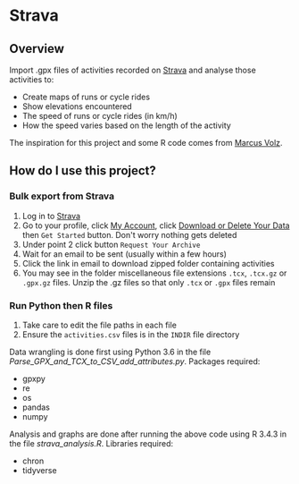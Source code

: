# Strava

## Overview

Import .gpx files of activities recorded on [Strava](https://www.strava.com/) and analyse those activities to:
- Create maps of runs or cycle rides
- Show elevations encountered
- The speed of runs or cycle rides (in km/h)
- How the speed varies based on the length of the activity

The inspiration for this project and some R code comes from [Marcus Volz](https://github.com/marcusvolz/strava).

## How do I use this project?

### Bulk export from Strava

1. Log in to [Strava](https://www.strava.com/)
2. Go to your profile, click [My Account](https://www.strava.com/account), click [Download or Delete Your Data](https://www.strava.com/athlete/delete_your_account) then `Get Started` button. Don't worry nothing gets deleted
3. Under point 2 click button `Request Your Archive`
4. Wait for an email to be sent (usually within a few hours)
5. Click the link in email to download zipped folder containing activities
6. You may see in the folder miscellaneous file extensions `.tcx`, `.tcx.gz` or `.gpx.gz` files. Unzip the .gz files so that only `.tcx` or `.gpx` files remain

### Run Python then R files

1. Take care to edit the file paths in each file
2. Ensure the `activities.csv` files is in the `INDIR` file directory

Data wrangling is done first using Python 3.6 in the file *Parse_GPX_and_TCX_to_CSV_add_attributes.py*. Packages required:
- gpxpy
- re
- os
- pandas
- numpy

Analysis and graphs are done after running the above code using R 3.4.3 in the file *strava_analysis.R*. Libraries required:
- chron
- tidyverse